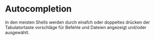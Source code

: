 # Autocompletion

In den meisten Shells werden durch einafch oder doppeltes drücken der Tabulatortaste vorschläge für Befehle und Dateien angezeigt und/oder ausgewählt.
